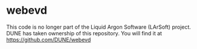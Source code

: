 # webevd
This code is no longer part of the Liquid Argon Software (LArSoft) project. 
DUNE has taken ownership of this repository.  You will find it at 
https://github.com/DUNE/webevd
